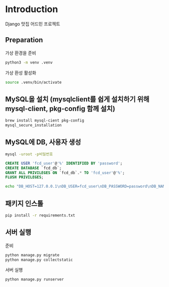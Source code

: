 # Introduction

Django 맛집 어드민 프로젝트

## Preparation

가상 환경을 준비

```zsh
python3 -m venv .venv
```

가상 환성 활성화

```zsh
source .venv/bin/activate
```

## MySQL을 설치 (mysqlclient를 쉽게 설치하기 위해 mysql-client, pkg-config 함께 설치)

```zsh
brew install mysql-cient pkg-config
mysql_secure_installation
```

## MySQL에 DB, 사용자 생성

```zsh
mysql -uroot -p비밀번호

```

```sql
CREATE USER 'fcd_user'@'%' IDENTIFIED BY 'password';
CREATE DATABASE `fcd_db`;
GRANT ALL PRIVILEGES ON `fcd_db`.* TO 'fcd_user'@'%';
FLUSH PRIVILEGES;
```

```zsh
echo "DB_HOST=127.0.0.1\nDB_USER=fcd_user\nDB_PASSWORD=password\nDB_NAME=fcd_db" > .env
```

## 패키지 인스톨

```zsh
pip install -r requirements.txt
```

## 서버 실행

준비

```zsh
python manage.py migrate
python manage.py collectstatic
```

서버 실행

```zsh
python manage.py runserver
```
